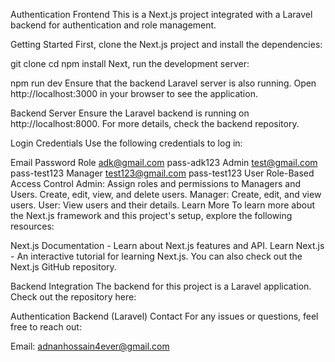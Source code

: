 Authentication Frontend
This is a Next.js project integrated with a Laravel backend for authentication and role management.

Getting Started
First, clone the Next.js project and install the dependencies:


git clone <repository-url>
cd <project-directory>
npm install
Next, run the development server:


npm run dev
Ensure that the backend Laravel server is also running. Open http://localhost:3000 in your browser to see the application.

Backend Server
Ensure the Laravel backend is running on http://localhost:8000. For more details, check the backend repository.

Login Credentials
Use the following credentials to log in:

Email	Password	Role
adk@gmail.com	pass-adk123	Admin
test@gmail.com	pass-test123	Manager
test123@gmail.com	pass-test123	User
Role-Based Access Control
Admin:
Assign roles and permissions to Managers and Users.
Create, edit, view, and delete users.
Manager:
Create, edit, and view users.
User:
View users and their details.
Learn More
To learn more about the Next.js framework and this project's setup, explore the following resources:

Next.js Documentation - Learn about Next.js features and API.
Learn Next.js - An interactive tutorial for learning Next.js.
You can also check out the Next.js GitHub repository.

Backend Integration
The backend for this project is a Laravel application. Check out the repository here:

Authentication Backend (Laravel)
Contact
For any issues or questions, feel free to reach out:

Email: adnanhossain4ever@gmail.com
